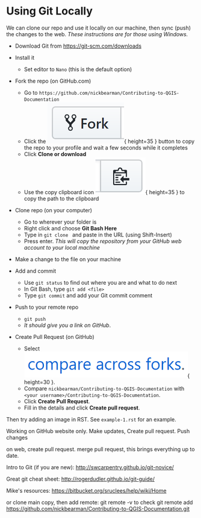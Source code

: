 # Using Git Locally

We can clone our repo and use it locally on our machine, then sync (push) the changes to the web. *These instructions are for those using Windows.*

- Download Git from https://git-scm.com/downloads

- Install it
	- Set editor to `Nano` (this is the default option)

- Fork the repo (on GitHub.com)
	- Go to `https://github.com/nickbearman/Contributing-to-QGIS-Documentation`
	- Click the ![](img/fork.png){ height=35 } button to copy the repo to your profile and wait a few seconds while it completes
	- Click **Clone or download**
	- Use the copy clipboard icon ![](img/copy-to-clipboard.png){ height=35 } to copy the path to the clipboard

- Clone repo (on your computer)
	- Go to wherever your folder is
	- Right click and choose **Git Bash Here**
	- Type in `git clone ` and paste in the URL (using Shift-Insert)
	- Press enter. *This will copy the repository from your GitHub web account to your local machine*

- Make a change to the file on your machine

- Add and commit
	- Use `git status` to find out where you are and what to do next
	- In Git Bash, type `git add <file>`
	- Type `git commit` and add your Git commit comment

- Push to your remote repo
	- `git push`
	- *It should give you a link on GitHub*. 
	
- Create Pull Request (on GitHub)
	- Select ![](img/compare-across-forks.png){ height=30 }. 
	- Compare `nickbearman/Contributing-to-QGIS-Documentation` with `<your username>/Contributing-to-QGIS-Documentation`.
	- Click **Create Pull Request**. 
	- Fill in the details and click **Create pull request**. 
	

Then try adding an image in RST. See `example-1.rst` for an example. 

Working on GitHub website only.
Make updates, Create pull request. 
Push changes

on web, create pull request. 
merge pull request,
this brings everything up to date. 

Intro to Git (if you are new): http://swcarpentry.github.io/git-novice/

Great git cheat sheet: http://rogerdudler.github.io/git-guide/

Mike's resources: https://bitbucket.org/sruclees/help/wiki/Home

or clone main copy, then add remote:
git remote -v to check
git remote add <name> https://github.com/nickbearman/Contributing-to-QGIS-Documentation.git